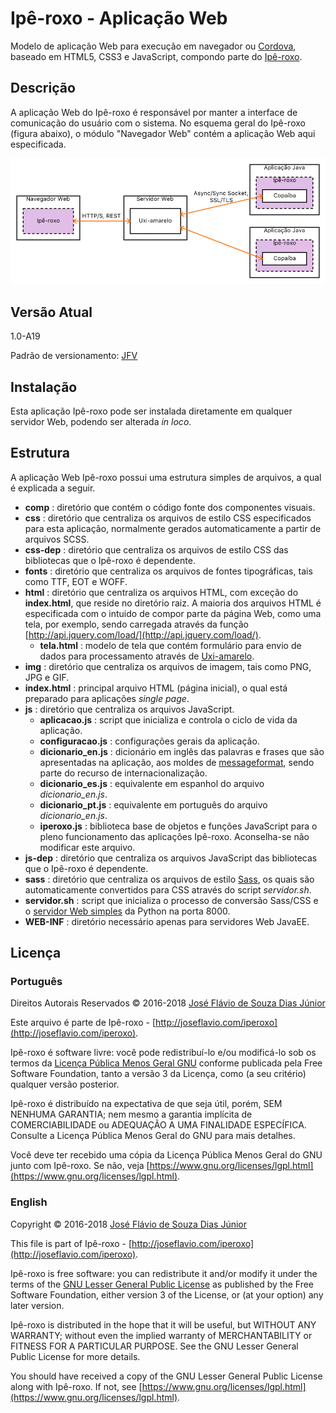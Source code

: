 # Ipê-roxo - Aplicação Web

Modelo de aplicação Web para execução em navegador ou [Cordova](https://cordova.apache.org/), baseado em HTML5, CSS3 e JavaScript, compondo parte do [Ipê-roxo](https://github.com/joseflaviojr/iperoxo).

## Descrição

A aplicação Web do Ipê-roxo é responsável por manter a interface de comunicação do usuário com o sistema. No esquema geral do Ipê-roxo (figura abaixo), o módulo "Navegador Web" contém a aplicação Web aqui especificada.

<img src="../projeto/EsquemaGeral.png">

## Versão Atual

1.0-A19

Padrão de versionamento: [JFV](http://joseflavio.com/jfv)

## Instalação

Esta aplicação Ipê-roxo pode ser instalada diretamente em qualquer servidor Web, podendo ser alterada *in loco*.

## Estrutura

A aplicação Web Ipê-roxo possui uma estrutura simples de arquivos, a qual é explicada a seguir.

- **comp** : diretório que contém o código fonte dos componentes visuais.
- **css** : diretório que centraliza os arquivos de estilo CSS especificados para esta aplicação, normalmente gerados automaticamente a partir de arquivos SCSS.
- **css-dep** : diretório que centraliza os arquivos de estilo CSS das bibliotecas que o Ipê-roxo é dependente.
- **fonts** : diretório que centraliza os arquivos de fontes tipográficas, tais como TTF, EOT e WOFF.
- **html** : diretório que centraliza os arquivos HTML, com exceção do **index.html**, que reside no diretório raiz. A maioria dos arquivos HTML é especificada com o intuido de compor parte da página Web, como uma tela, por exemplo, sendo carregada através da função [http://api.jquery.com/load/](http://api.jquery.com/load/).
  - **tela.html** : modelo de tela que contém formulário para envio de dados para processamento através de [Uxi-amarelo](http://joseflavio.com/uxiamarelo).
- **img** : diretório que centraliza os arquivos de imagem, tais como PNG, JPG e GIF.
- **index.html** : principal arquivo HTML (página inicial), o qual está preparado para aplicações *single page*.
- **js** : diretório que centraliza os arquivos JavaScript.
  - **aplicacao.js** : script que inicializa e controla o ciclo de vida da aplicação.
  - **configuracao.js** : configurações gerais da aplicação.
  - **dicionario_en.js** : dicionário em inglês das palavras e frases que são apresentadas na aplicação, aos moldes de [messageformat](https://messageformat.github.io/), sendo parte do recurso de internacionalização.
  - **dicionario_es.js** : equivalente em espanhol do arquivo *dicionario_en.js*.
  - **dicionario_pt.js** : equivalente em português do arquivo *dicionario_en.js*.
  - **iperoxo.js** : biblioteca base de objetos e funções JavaScript para o pleno funcionamento das aplicações Ipê-roxo. Aconselha-se não modificar este arquivo.
- **js-dep** : diretório que centraliza os arquivos JavaScript das bibliotecas que o Ipê-roxo é dependente.
- **sass** : diretório que centraliza os arquivos de estilo [Sass](https://sass-lang.com/), os quais são automaticamente convertidos para CSS através do script *servidor.sh*.
- **servidor.sh** : script que inicializa o processo de conversão Sass/CSS e o [servidor Web simples](https://docs.python.org/2/library/simplehttpserver.html#module-SimpleHTTPServer) da Python na porta 8000.
- **WEB-INF** : diretório necessário apenas para servidores Web JavaEE.

## Licença

### Português

Direitos Autorais Reservados &copy; 2016-2018 [José Flávio de Souza Dias Júnior](http://joseflavio.com)

Este arquivo é parte de Ipê-roxo - [http://joseflavio.com/iperoxo](http://joseflavio.com/iperoxo).

Ipê-roxo é software livre: você pode redistribuí-lo e/ou modificá-lo
sob os termos da [Licença Pública Menos Geral GNU](https://www.gnu.org/licenses/lgpl.html) conforme publicada pela
Free Software Foundation, tanto a versão 3 da Licença, como
(a seu critério) qualquer versão posterior.

Ipê-roxo é distribuído na expectativa de que seja útil,
porém, SEM NENHUMA GARANTIA; nem mesmo a garantia implícita de
COMERCIABILIDADE ou ADEQUAÇÃO A UMA FINALIDADE ESPECÍFICA. Consulte a
Licença Pública Menos Geral do GNU para mais detalhes.

Você deve ter recebido uma cópia da Licença Pública Menos Geral do GNU
junto com Ipê-roxo. Se não, veja [https://www.gnu.org/licenses/lgpl.html](https://www.gnu.org/licenses/lgpl.html).

### English

Copyright &copy; 2016-2018 [José Flávio de Souza Dias Júnior](http://joseflavio.com)

This file is part of Ipê-roxo - [http://joseflavio.com/iperoxo](http://joseflavio.com/iperoxo).

Ipê-roxo is free software: you can redistribute it and/or modify
it under the terms of the [GNU Lesser General Public License](https://www.gnu.org/licenses/lgpl.html) as published by
the Free Software Foundation, either version 3 of the License, or
(at your option) any later version.

Ipê-roxo is distributed in the hope that it will be useful,
but WITHOUT ANY WARRANTY; without even the implied warranty of
MERCHANTABILITY or FITNESS FOR A PARTICULAR PURPOSE. See the
GNU Lesser General Public License for more details.

You should have received a copy of the GNU Lesser General Public License
along with Ipê-roxo. If not, see [https://www.gnu.org/licenses/lgpl.html](https://www.gnu.org/licenses/lgpl.html).
